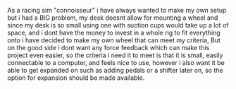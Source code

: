 As a racing sim "connoisseur" i have always wanted to make my own setup but i had a BIG problem, my desk doesnt allow for mounting a wheel and since my desk is so small using one with suction cups would take up a lot of space, and i dont have the money to invest in a whole rig to fit everything onto i have decided to make my own wheel that can meet my criteria, But on the good side i dont want any force feedback which can make this project even easier, so the criteria i need it to meet is that it is small, easily connectable to a computer, and feels nice to use, however i also want it be able to get expanded on such as adding pedals or a shifter later on, so the option for expansion should be made available.

